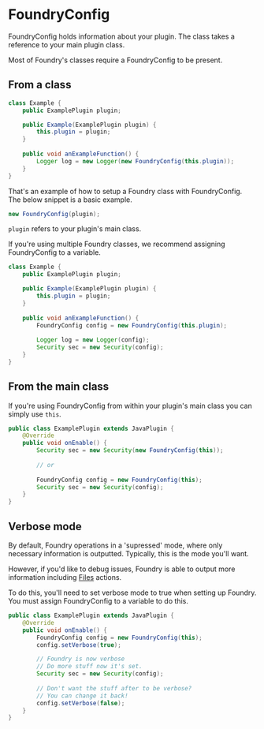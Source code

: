 # FoundryConfig

FoundryConfig holds information about your plugin. The class takes a reference to your main plugin class.

Most of Foundry's classes require a FoundryConfig to be present.

## From a class
```java
class Example {
    public ExamplePlugin plugin;

    public Example(ExamplePlugin plugin) {
        this.plugin = plugin;
    }
    
    public void anExampleFunction() {
        Logger log = new Logger(new FoundryConfig(this.plugin));
    }
}
```

That's an example of how to setup a Foundry class with FoundryConfig.
The below snippet is a basic example.

```java
new FoundryConfig(plugin);
```

`plugin` refers to your plugin's main class.

If you're using multiple Foundry classes, we recommend assigning FoundryConfig to a variable.

```java
class Example {
    public ExamplePlugin plugin;

    public Example(ExamplePlugin plugin) {
        this.plugin = plugin;
    }
    
    public void anExampleFunction() {
        FoundryConfig config = new FoundryConfig(this.plugin);
        
        Logger log = new Logger(config);
        Security sec = new Security(config);
    }
}
```

## From the main class
If you're using FoundryConfig from within your plugin's main class you can simply use `this`.

```java
public class ExamplePlugin extends JavaPlugin {
    @Override
    public void onEnable() {
        Security sec = new Security(new FoundryConfig(this));
        
        // or
        
        FoundryConfig config = new FoundryConfig(this);
        Security sec = new Security(config);
    }
}
```

## Verbose mode
By default, Foundry operations in a 'supressed' mode, where only necessary information is outputted.
Typically, this is the mode you'll want.

However, if you'd like to debug issues, Foundry is able to output more information including [Files](FR-Files.md) actions.

To do this, you'll need to set verbose mode to true when setting up Foundry.
You must assign FoundryConfig to a variable to do this.

```java
public class ExamplePlugin extends JavaPlugin {
    @Override
    public void onEnable() {
        FoundryConfig config = new FoundryConfig(this);
        config.setVerbose(true);

        // Foundry is now verbose
        // Do more stuff now it's set.
        Security sec = new Security(config);
        
        // Don't want the stuff after to be verbose?
        // You can change it back!
        config.setVerbose(false);
    }
}
```